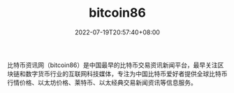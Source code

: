 ﻿---
weight: 
title: "bitcoin86"
description: "是国内较早关注区块链与数字货币行业的互联网科技媒体,致力于为区块链创业者提供更好的信息服务"
date: 2022-07-19T20:57:40+08:00
lastmod: 2022-07-19T11:12:40+08:00
draft: false
authors: ["Cindy"]
featuredImage: "bitcoin86.png"
link: "https://www.bitcoin86.com/"
tags: ["元宇宙资讯","bitcoin86"]
categories: ["navigation"]
navigation: ["元宇宙资讯"]
lightgallery: true
toc: true
pinned: false
recommend: false
recommend1: false
---
比特币资讯网（bitcoin86）是中国最早的比特币交易资讯新闻平台，最早关注区块链和数字货币行业的互联网科技媒体，专注为中国比特币爱好者提供全球比特币行情价格、以太坊价格、莱特币、以太经典交易新闻资讯等信息服务。
